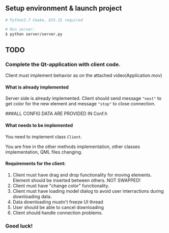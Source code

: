 ## Setup environment & launch project

```bash
# Python3.7 Cmake, Qt5.15 required

# Run server:
$ python server/server.py
```

## TODO

### Complete the Qt-application with client code.
Client must implement behavior as on the attached video(Application.mov)

#### What is already implemented
Server side is already implemented. Client should send message `"next"` to get color for the new element and message `"stop"` to close connection.

###ALL CONFIG DATA ARE PROVIDED IN Conf.h

#### What needs to be implemented
You need to implement class `Client`.

You are free in the other methods implementation, other classes implementation, QML files changing.

#### Requirements for the client:
 
1. Client must have drag and drop functionality for moving elements. Element should be inserted between others. NOT SWAPPED!
2. Client must have "change color" functionality.
3. Client must have loading model dialog to avoid user interractions during downloading data.
4. Data downloading mustn't freeze UI thread
5. User should be able to cancel downloading
6. Client should handle connection problems.

### Good luck!